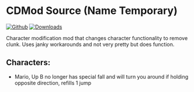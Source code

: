 # CDMod Source (Name Temporary)

[![Github](https://img.shields.io/github/v/release/Nadia8666/CRMod?include_prereleases)](https://github.com/Nadia8666/CRMod/releases/latest) [![Downloads](https://img.shields.io/github/downloads/Nadia8666/CRMod/total.svg)](https://github.com/Nadia8666/CRMod/releases/latest)

Character modification mod that changes character functionality to remove clunk.
Uses janky workarounds and not very pretty but does function.

## Characters:

- Mario, Up B no longer has special fall and will turn you around if holding opposite direction, refills 1 jump